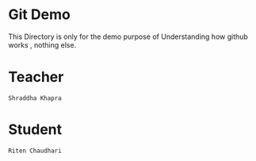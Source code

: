 # Git Demo

This Directory is only for the demo purpose of Understanding how github works , nothing else.

# Teacher

    Shraddha Khapra

# Student
    
    Riten Chaudhari